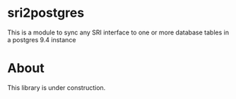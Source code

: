 # sri2postgres
This is a module to sync any SRI interface to one or more database tables in a postgres 9.4 instance

# About
This library is under construction.
